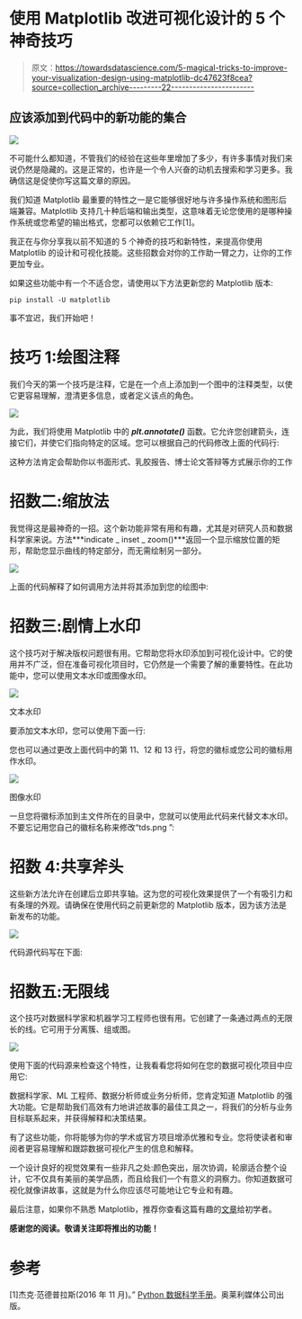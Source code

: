 # 使用 Matplotlib 改进可视化设计的 5 个神奇技巧

> 原文：<https://towardsdatascience.com/5-magical-tricks-to-improve-your-visualization-design-using-matplotlib-dc47623f8cea?source=collection_archive---------22----------------------->

## 应该添加到代码中的新功能的集合

![](img/bd97b3a2270344ecf2240b9bd023756c.png)

不可能什么都知道，不管我们的经验在这些年里增加了多少，有许多事情对我们来说仍然是隐藏的。这是正常的，也许是一个令人兴奋的动机去搜索和学习更多。我确信这是促使你写这篇文章的原因。

我们知道 Matplotlib 最重要的特性之一是它能够很好地与许多操作系统和图形后端兼容。Matplotlib 支持几十种后端和输出类型，这意味着无论您使用的是哪种操作系统或您希望的输出格式，您都可以依赖它工作[1]。

我正在与你分享我以前不知道的 5 个神奇的技巧和新特性，来提高你使用 Matplotlib 的设计和可视化技能。这些招数会对你的工作助一臂之力，让你的工作更加专业。

如果这些功能中有一个不适合您，请使用以下方法更新您的 Matplotlib 版本:

```
pip install -U matplotlib
```

事不宜迟，我们开始吧！

# 技巧 1:绘图注释

我们今天的第一个技巧是注释，它是在一个点上添加到一个图中的注释类型，以使它更容易理解，澄清更多信息，或者定义该点的角色。

![](img/1d7732d4309a0ba1442e31e91bc580cc.png)

为此，我们将使用 Matplotlib 中的 ***plt.annotate()*** 函数。它允许您创建箭头，连接它们，并使它们指向特定的区域。您可以根据自己的代码修改上面的代码行:

这种方法肯定会帮助你以书面形式、乳胶报告、博士论文答辩等方式展示你的工作

# 招数二:缩放法

我觉得这是最神奇的一招。这个新功能非常有用和有趣，尤其是对研究人员和数据科学家来说。方法***indicate _ inset _ zoom()***返回一个显示缩放位置的矩形，帮助您显示曲线的特定部分，而无需绘制另一部分。

![](img/2836c09a83da1f03e097773cebf0a2b2.png)

上面的代码解释了如何调用方法并将其添加到您的绘图中:

# 招数三:剧情上水印

这个技巧对于解决版权问题很有用。它帮助您将水印添加到可视化设计中。它的使用并不广泛，但在准备可视化项目时，它仍然是一个需要了解的重要特性。在此功能中，您可以使用文本水印或图像水印。

![](img/32825808f8f7e1119f8389748cea5a7c.png)

文本水印

要添加文本水印，您可以使用下面一行:

您也可以通过更改上面代码中的第 11、12 和 13 行，将您的徽标或您公司的徽标用作水印。

![](img/73bef803fb24b5cca47181cc6e308c5f.png)

图像水印

一旦您将徽标添加到主文件所在的目录中，您就可以使用此代码来代替文本水印。不要忘记用您自己的徽标名称来修改“tds.png ”:

# 招数 4:共享斧头

这些新方法允许在创建后立即共享轴。这为您的可视化效果提供了一个有吸引力和有条理的外观。请确保在使用代码之前更新您的 Matplotlib 版本，因为该方法是新发布的功能。

![](img/2ac3eecfe8955b25549a52f12fdfa40b.png)

代码源代码写在下面:

# 招数五:无限线

这个技巧对数据科学家和机器学习工程师也很有用。它创建了一条通过两点的无限长的线。它可用于分离簇、组或图。

![](img/c669ec5cab3316ac36c3ff8ec61458bf.png)

使用下面的代码源来检查这个特性，让我看看您将如何在您的数据可视化项目中应用它:

数据科学家、ML 工程师、数据分析师或业务分析师，您肯定知道 Matplotlib 的强大功能。它是帮助我们高效有力地讲述故事的最佳工具之一，将我们的分析与业务目标联系起来，并获得解释和决策结果。

有了这些功能，你将能够为你的学术或官方项目增添优雅和专业。您将使读者和审阅者更容易理解和跟踪数据可视化产生的信息和解释。

一个设计良好的视觉效果有一些非凡之处:颜色突出，层次协调，轮廓适合整个设计，它不仅具有美丽的美学品质，而且给我们一个有意义的洞察力。你知道数据可视化就像讲故事，这就是为什么你应该尽可能地让它专业和有趣。

最后注意，如果你不熟悉 Matplotlib，推荐你查看这篇有趣的[文章](/data-visualization-using-matplotlib-16f1aae5ce70)给初学者。

**感谢您的阅读。敬请关注即将推出的功能！**

# 参考

[1]杰克·范德普拉斯(2016 年 11 月)。” [Python 数据科学手册](https://www.oreilly.com/library/view/python-data-science/9781491912126/)。奥莱利媒体公司出版。